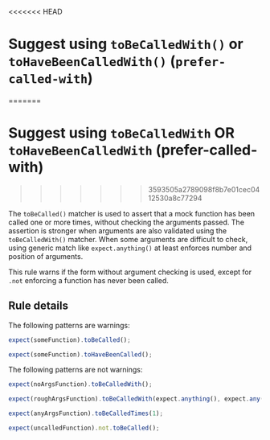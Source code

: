 <<<<<<< HEAD
# Suggest using `toBeCalledWith()` or `toHaveBeenCalledWith()` (`prefer-called-with`)

<!-- end auto-generated rule header -->
=======
# Suggest using `toBeCalledWith` OR `toHaveBeenCalledWith` (prefer-called-with)
>>>>>>> 3593505a2789098f8b7e01cec0412530a8c77294

The `toBeCalled()` matcher is used to assert that a mock function has been
called one or more times, without checking the arguments passed. The assertion
is stronger when arguments are also validated using the `toBeCalledWith()`
matcher. When some arguments are difficult to check, using generic match like
`expect.anything()` at least enforces number and position of arguments.

This rule warns if the form without argument checking is used, except for `.not`
enforcing a function has never been called.

## Rule details

The following patterns are warnings:

```js
expect(someFunction).toBeCalled();

expect(someFunction).toHaveBeenCalled();
```

The following patterns are not warnings:

```js
expect(noArgsFunction).toBeCalledWith();

expect(roughArgsFunction).toBeCalledWith(expect.anything(), expect.any(Date));

expect(anyArgsFunction).toBeCalledTimes(1);

expect(uncalledFunction).not.toBeCalled();
```
